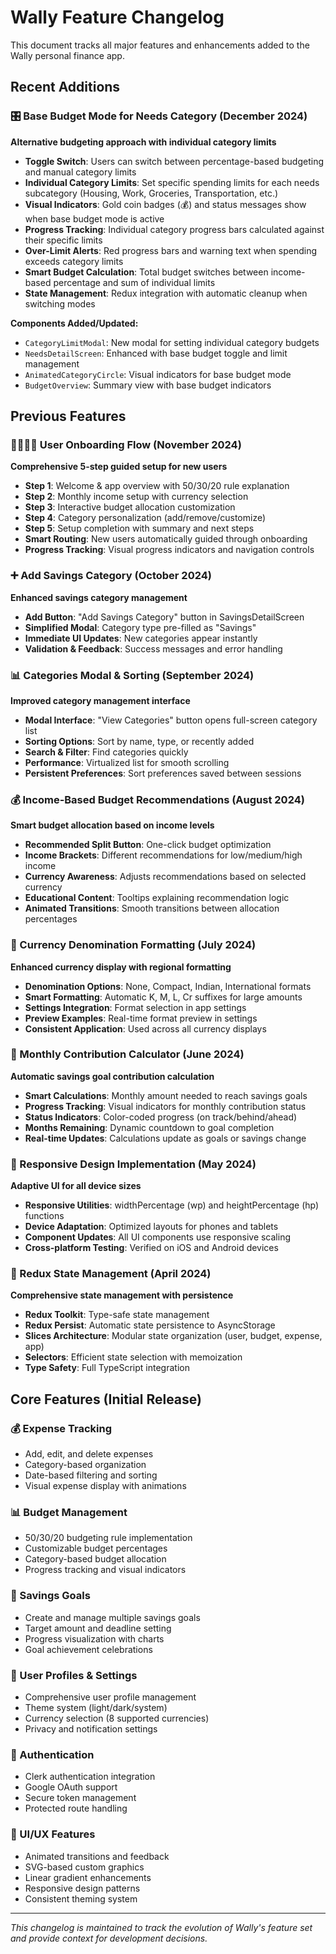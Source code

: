 # Wally Feature Changelog

This document tracks all major features and enhancements added to the Wally personal finance app.

## Recent Additions

### 🎛️ Base Budget Mode for Needs Category (December 2024)
**Alternative budgeting approach with individual category limits**

- **Toggle Switch**: Users can switch between percentage-based budgeting and manual category limits
- **Individual Category Limits**: Set specific spending limits for each needs subcategory (Housing, Work, Groceries, Transportation, etc.)
- **Visual Indicators**: Gold coin badges (💰) and status messages show when base budget mode is active
- **Progress Tracking**: Individual category progress bars calculated against their specific limits
- **Over-Limit Alerts**: Red progress bars and warning text when spending exceeds category limits
- **Smart Budget Calculation**: Total budget switches between income-based percentage and sum of individual limits
- **State Management**: Redux integration with automatic cleanup when switching modes

**Components Added/Updated:**
- `CategoryLimitModal`: New modal for setting individual category budgets
- `NeedsDetailScreen`: Enhanced with base budget toggle and limit management
- `AnimatedCategoryCircle`: Visual indicators for base budget mode
- `BudgetOverview`: Summary view with base budget indicators

## Previous Features

### 👨‍👩‍👧‍👦 User Onboarding Flow (November 2024)
**Comprehensive 5-step guided setup for new users**

- **Step 1**: Welcome & app overview with 50/30/20 rule explanation
- **Step 2**: Monthly income setup with currency selection
- **Step 3**: Interactive budget allocation customization
- **Step 4**: Category personalization (add/remove/customize)
- **Step 5**: Setup completion with summary and next steps
- **Smart Routing**: New users automatically guided through onboarding
- **Progress Tracking**: Visual progress indicators and navigation controls

### ➕ Add Savings Category (October 2024)
**Enhanced savings category management**

- **Add Button**: "Add Savings Category" button in SavingsDetailScreen
- **Simplified Modal**: Category type pre-filled as "Savings"
- **Immediate UI Updates**: New categories appear instantly
- **Validation & Feedback**: Success messages and error handling

### 📊 Categories Modal & Sorting (September 2024)
**Improved category management interface**

- **Modal Interface**: "View Categories" button opens full-screen category list
- **Sorting Options**: Sort by name, type, or recently added
- **Search & Filter**: Find categories quickly
- **Performance**: Virtualized list for smooth scrolling
- **Persistent Preferences**: Sort preferences saved between sessions

### 💰 Income-Based Budget Recommendations (August 2024)
**Smart budget allocation based on income levels**

- **Recommended Split Button**: One-click budget optimization
- **Income Brackets**: Different recommendations for low/medium/high income
- **Currency Awareness**: Adjusts recommendations based on selected currency
- **Educational Content**: Tooltips explaining recommendation logic
- **Animated Transitions**: Smooth transitions between allocation percentages

### 💸 Currency Denomination Formatting (July 2024)
**Enhanced currency display with regional formatting**

- **Denomination Options**: None, Compact, Indian, International formats
- **Smart Formatting**: Automatic K, M, L, Cr suffixes for large amounts
- **Settings Integration**: Format selection in app settings
- **Preview Examples**: Real-time format preview in settings
- **Consistent Application**: Used across all currency displays

### 🎯 Monthly Contribution Calculator (June 2024)
**Automatic savings goal contribution calculation**

- **Smart Calculations**: Monthly amount needed to reach savings goals
- **Progress Tracking**: Visual indicators for monthly contribution status
- **Status Indicators**: Color-coded progress (on track/behind/ahead)
- **Months Remaining**: Dynamic countdown to goal completion
- **Real-time Updates**: Calculations update as goals or savings change

### 📱 Responsive Design Implementation (May 2024)
**Adaptive UI for all device sizes**

- **Responsive Utilities**: widthPercentage (wp) and heightPercentage (hp) functions
- **Device Adaptation**: Optimized layouts for phones and tablets
- **Component Updates**: All UI components use responsive scaling
- **Cross-platform Testing**: Verified on iOS and Android devices

### 🏪 Redux State Management (April 2024)
**Comprehensive state management with persistence**

- **Redux Toolkit**: Type-safe state management
- **Redux Persist**: Automatic state persistence to AsyncStorage
- **Slices Architecture**: Modular state organization (user, budget, expense, app)
- **Selectors**: Efficient state selection with memoization
- **Type Safety**: Full TypeScript integration

## Core Features (Initial Release)

### 💰 Expense Tracking
- Add, edit, and delete expenses
- Category-based organization
- Date-based filtering and sorting
- Visual expense display with animations

### 📊 Budget Management
- 50/30/20 budgeting rule implementation
- Customizable budget percentages
- Category-based budget allocation
- Progress tracking and visual indicators

### 💸 Savings Goals
- Create and manage multiple savings goals
- Target amount and deadline setting
- Progress visualization with charts
- Goal achievement celebrations

### 👤 User Profiles & Settings
- Comprehensive user profile management
- Theme system (light/dark/system)
- Currency selection (8 supported currencies)
- Privacy and notification settings

### 🔐 Authentication
- Clerk authentication integration
- Google OAuth support
- Secure token management
- Protected route handling

### 🎨 UI/UX Features
- Animated transitions and feedback
- SVG-based custom graphics
- Linear gradient enhancements
- Responsive design patterns
- Consistent theming system

---

*This changelog is maintained to track the evolution of Wally's feature set and provide context for development decisions.*
